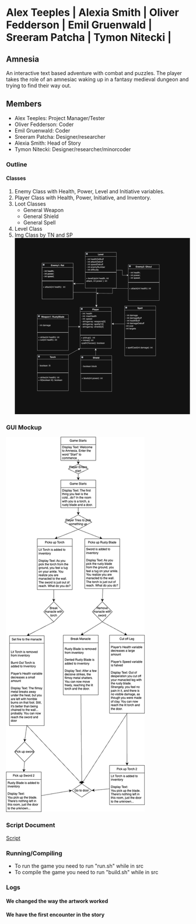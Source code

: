 # Alex Teeples | Alexia Smith | Oliver Fedderson | Emil Gruenwald | Sreeram Patcha | Tymon Nitecki |
##  Amnesia
An interactive text based adventure with combat and puzzles. The player takes the role of an amnesiac waking up in a fantasy medieval dungeon and trying to find their way out.

## Members
* Alex Teeples: Project Manager/Tester
* Oliver Fedderson: Coder
* Emil Gruenwald: Coder
* Sreeram Patcha: Designer/researcher
* Alexia Smith: Head of Story
* Tymon Nitecki: Designer/researcher/minorcoder


### Outline
#### Classes
1. Enemy Class with Health, Power, Level and Initiative variables.
2. Player Class with Health, Power, Initiative, and Inventory.
3. Loot Classes
    * General Weapon
    * General Shield
    * General Spell
4. Level Class
5. Img Class by TN and SP
![classdiagram](https://github.com/AllLiver/Amnesia/blob/main/images/TN%26SP%20amnesia.png?raw=true)

### GUI Mockup

![GUIMockup](https://github.com/AllLiver/Amnesia/blob/main/images/GuiMockup.drawio.png?raw=true)

### Script Document

[Script](https://docs.google.com/document/d/1F3mtKZmisULB8qps1sTR8Pgd-AnuWUekt4y_VfUn9Ek/edit?usp=sharing)

### Running/Compiling
- To run the game you need to run "run.sh" while in src
- To compile the game you need to run "build.sh" while in src

### Logs
#### We changed the way the artwork worked
#### We have the first encounter in the story
